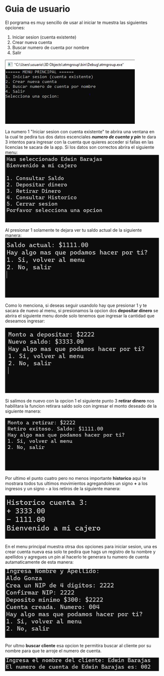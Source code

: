 # Guia de usuario
El porgrama es muy sencillo de usar al iniciar te muestra las siguientes opciones:
1. Iniciar sesion (cuenta existente)
2. Crear nueva cuenta
3. Buscar numero de cuenta por nombre
4. Salir
   
![Captura de pantalla](Captura.JPG)
 
La numero 1 "Iniciar sesion con cuenta existente" te abrira una ventana en la cual te pedira tus dos datos escenciales _**numero de cuenta y pin**_ te dara 3 intentos para ingresar con la cuenta que quieres acceder si fallas en las licencias te sacara de la app.
Si los datos son correctos abrira el siguiente menu:
![Captura de pantalla](https://github.com/EdBar28/clase/blob/24c435b54712b2b15936c43b2f1c8544a5830cfc/Screenshot%202025-05-17%20161036.png)

Al presionar 1 solamente te dejara ver tu saldo actual de la siguiente manera:
![Captura de pantalla](https://github.com/EdBar28/clase/blob/24c435b54712b2b15936c43b2f1c8544a5830cfc/Screenshot%202025-05-17%20161053.png)

Como lo menciona, si deseas seguir usandolo hay que presionar 1 y te sacara de nuevo al menu, si presionamos la opcion dos **depositar dinero** se abrira el siguiente menu donde solo tenemos que ingresar la cantidad que deseamos ingresar:

![Captura de pantalla](https://github.com/EdBar28/clase/blob/24c435b54712b2b15936c43b2f1c8544a5830cfc/Screenshot%202025-05-17%20161107.png)

Si salimos de nuevo con la opcion 1 el siguiente punto 3 **retirar dinero** nos habilitara la funcion retirara saldo solo con ingresar el monto deseado de la siguiente manera:  

![Captura de pantalla](https://github.com/EdBar28/clase/blob/24c435b54712b2b15936c43b2f1c8544a5830cfc/Screenshot%202025-05-17%20161117.png)

Por ultimo el punto cuatro pero no menos importante **historico** aqui te mostrara todos tus ultimos movimientos agregandoles un signo **+** a los ingresos y un signo **-** a los retiros de la siguiente manera:  

![Captura de pantalla](https://github.com/EdBar28/clase/blob/24c435b54712b2b15936c43b2f1c8544a5830cfc/Screenshot%202025-05-17%20161136.png)

En el menu principal muestra otrsa dos opciones para iniciar sesion, una es crear cuenta nueva esa solo te pedira que hags un registro de tu nombre y apellidos y agregues un pin al hacerlo te generara tu numero de cuenta autamaticamente de esta manera: 

![Captura de pantalla](https://github.com/EdBar28/clase/blob/f4e80831f8f3051cc9a87ed76d054352993de5f2/Screenshot%202025-05-17%20162934.png)

Por ultmo **buscar cliente** esa opcion te permitira buscar al cliente por su nombre para que te arroje el numero de cuenta.

![Captura de pantalla](https://github.com/EdBar28/clase/blob/95181f9b0f18374f6bb026b980dd1d463752f8ef/Screenshot%202025-05-17%20163234.png)
